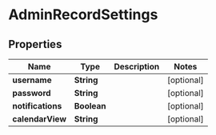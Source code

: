 # AdminRecordSettings

## Properties
Name | Type | Description | Notes
------------ | ------------- | ------------- | -------------
**username** | **String** |  |  [optional]
**password** | **String** |  |  [optional]
**notifications** | **Boolean** |  |  [optional]
**calendarView** | **String** |  |  [optional]
